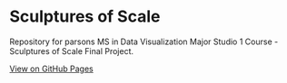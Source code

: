 # Sculptures of Scale
Repository for parsons MS in Data Visualization Major Studio 1 Course - Sculptures of Scale Final Project.

[View on GitHub Pages](https://marisaruizasari.github.io/sculptures-of-scale-final/index.html)
